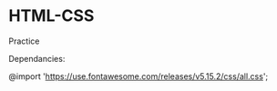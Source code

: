 # HTML-CSS

Practice 

Dependancies:

@import 'https://use.fontawesome.com/releases/v5.15.2/css/all.css';